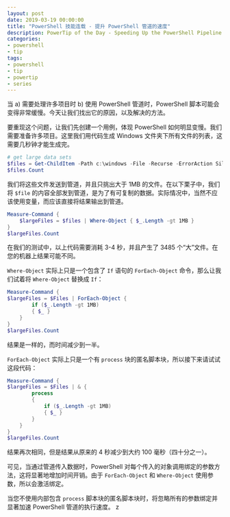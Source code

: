```yaml
---
layout: post
date: 2019-03-19 00:00:00
title: "PowerShell 技能连载 - 提升 PowerShell 管道的速度"
description: PowerTip of the Day - Speeding Up the PowerShell Pipeline
categories:
- powershell
- tip
tags:
- powershell
- tip
- powertip
- series
---
```

当 a) 需要处理许多项目时 b) 使用 PowerShell 管道时，PowerShell 脚本可能会变得非常缓慢。今天让我们找出它的原因，以及解决的方法。

要重现这个问题，让我们先创建一个用例，体现 PowerShell 如何明显变慢。我们需要准备许多项目。这里我们用代码生成 Windows 文件夹下所有文件的列表，这需要几秒钟才能生成完。

```powershell
# get large data sets
$files = Get-ChildItem -Path c:\windows -File -Recurse -ErrorAction SilentlyContinue
$files.Count
```

我们将这些文件发送到管道，并且只挑出大于 1MB 的文件。在以下栗子中，我们将 `$file` 的内容全部发到管道，是为了有可复制的数据。实际情况中，当然不应该使用变量，而应该直接将结果输出到管道。

```powershell
Measure-Command {
    $largeFiles = $files | Where-Object { $_.Length -gt 1MB }
}
$largeFiles.Count
```

在我们的测试中，以上代码需要消耗 3-4 秒，并且产生了 3485 个“大”文件。在您的机器上结果可能不同。

`Where-Object` 实际上只是一个包含了 `If` 语句的 `ForEach-Object` 命令，那么让我们试着将 `Where-Object` 替换成 `If`：

```powershell
Measure-Command {
$largeFiles = $Files | ForEach-Object {
        if ($_.Length -gt 1MB)
        { $_ }
    }
}
$largeFiles.Count
```

结果是一样的，而时间减少到一半。

`ForEach-Object` 实际上只是一个有 `process` 块的匿名脚本块，所以接下来请试试这段代码：

```powershell
Measure-Command {
$largeFiles = $Files | & {
        process
        {
            if ($_.Length -gt 1MB)
            { $_ }
        }
    }
}
$largeFiles.Count
```

结果再次相同，但是结果从原来的 4 秒减少到大约 100 毫秒（四十分之一）。

可见，当通过管道传入数据时，PowerShell 对每个传入的对象调用绑定的参数方法，这将显著地增加时间开销。由于 `ForEach-Object` 和 `Where-Object` 使用参数，所以会激活绑定。

当您不使用内部包含 `process` 脚本块的匿名脚本块时，将忽略所有的参数绑定并显著加速 PowerShell 管道的执行速度。
z
<!--本文国际来源：[Speeding Up the PowerShell Pipeline](https://community.idera.com/database-tools/powershell/powertips/b/tips/posts/speeding-up-the-powershell-pipeline)-->

